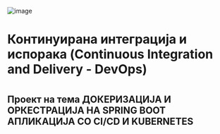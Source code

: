 ![image](https://github.com/user-attachments/assets/354bc31f-1352-47e6-8901-f11573d615d6)

<h1>Континуирана интеграција и испорака (Continuous Integration and Delivery - DevOps)<h1/>
<h2>Проект на тема ДОКЕРИЗАЦИЈА И ОРКЕСТРАЦИЈА НА SPRING BOOT АПЛИКАЦИЈА СО CI/CD И KUBERNETES<h2/>
